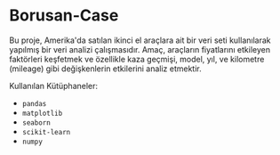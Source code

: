 # Borusan-Case
Bu proje, Amerika'da satılan ikinci el araçlara ait bir veri seti kullanılarak yapılmış bir veri analizi çalışmasıdır.
Amaç, araçların fiyatlarını etkileyen faktörleri keşfetmek ve özellikle kaza geçmişi, model, yıl, ve kilometre (mileage) gibi değişkenlerin etkilerini analiz etmektir.

Kullanılan Kütüphaneler: 
- `pandas`
- `matplotlib`
- `seaborn`
- `scikit-learn`
- `numpy`
